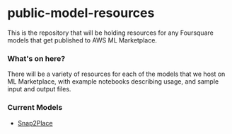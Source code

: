 public-model-resources
========================

This is the repository that will be holding resources for any Foursquare models that get published to AWS ML Marketplace.

### What's on here?
There will be a variety of resources for each of the models that we host on ML Marketplace, with example notebooks describing usage, and sample input and output files.

### Current Models
- [Snap2Place](https://github.com/foursquare/public-model-resources/snap2place)
